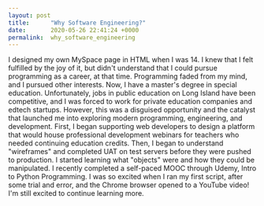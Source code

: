 ```yaml
---
layout: post
title:      "Why Software Engineering?"
date:       2020-05-26 22:41:24 +0000
permalink:  why_software_engineering
---
```



I designed my own MySpace page in HTML when I was 14.  I knew that I felt fulfilled by the joy of it, but didn't understand that I could pursue programming as a career, at that time.  Programming faded from my mind, and I pursued other interests.  Now, I have a master's degree in special education.  Unfortunately, jobs in public education on Long Island have been competitive, and I was forced to work for private education companies and edtech startups.  However, this was a disguised opportunity and the catalyst that launched me into exploring modern programming, engineering, and development.  First, I began supporting web developers to design a platform that would house professional development webinars for teachers who needed continuing education credits.  Then, I began to understand "wireframes" and completed UAT on test servers before they were pushed to production.  I started learning what "objects" were and how they could be manipulated.  I recently completed a self-paced MOOC through Udemy, Intro to Python Programming.  I was so excited when I ran my first script, after some trial and error, and the Chrome browser opened to a YouTube video!  I'm still excited to continue learning more.
